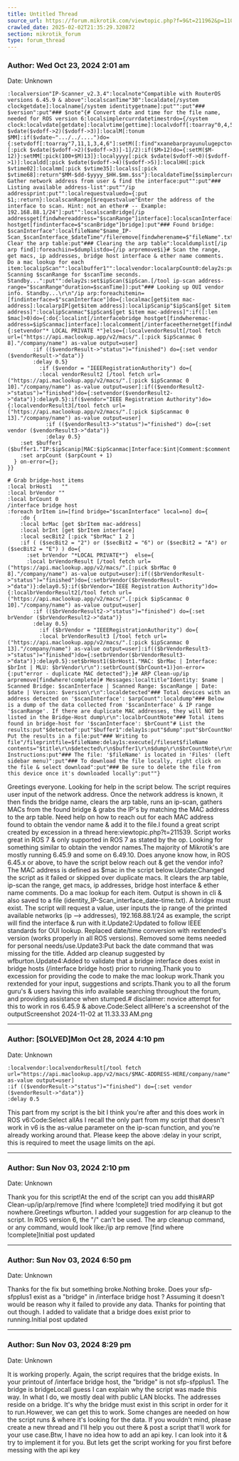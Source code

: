```yaml
---
title: Untitled Thread
source_url: https://forum.mikrotik.com/viewtopic.php?f=9&t=211962&p=1105856#p1105856
crawled_date: 2025-02-02T21:35:29.320872
section: mikrotik_forum
type: forum_thread
---
```


### Author: Wed Oct 23, 2024 2:01 am
Date: Unknown

```
:localversion"IP-Scanner_v2.3.4":localnote"Compatible with RouterOS versions 6.45.9 & above":localscanTime"30":localdate[/system clockgetdate]:localname[/system identitygetname]:put"":put"### $version":put"### $note"{# Convert date and time for the file name, needed for ROS version 6:localsimplercurrdatetimestrdo={/system clock:localvdate[getdate]:localvtime[gettime]:localvdoff[:toarray"0,4,5,7,8,10"]:localMM[:pick $vdate($vdoff->2)($vdoff->3)]:localM[:tonum $MM]:if($vdate~".../../....")do={:setvdoff[:toarray"7,11,1,3,4,6"]:setM([:find"xxanebarprayunulugepctovecANEBARPRAYUNULUGEPCTOVEC"[:pick $vdate($vdoff->2)($vdoff->3)]-1]/2):if($M>12)do={:setM($M-12)}:setMM[:pick(100+$M)13]}:localyyyy[:pick $vdate($vdoff->0)($vdoff->1)]:localdd[:pick $vdate($vdoff->4)($vdoff->5)]:localHH[:pick $vtime02]:localmm[:pick $vtime35]:localss[:pick $vtime68]:return"$MM-$dd-$yyyy_$HH.$mm.$ss"}:localdateTime[$simplercurrdatetimestr]# Gather network address from user & find the interface:put"":put"### Listing available address-list":put""/ip addressprint:put"":localrequestvaluedo={:put $1;:return}:localscanRange[$requestvalue"Enter the address of the interface to scan. Hint: not an ether# -- Example: 192.168.88.1/24"]:put"":localscanBridge[/ip addressget[findwhereaddress="$scanRange"]interface]:localscanInterface[/interfacebridge hostget[findinterface=$"scanBridge"]bridge]:put"### Found bridge: $scanInterface":localfileName"$name_IP-Scan_$scanInterface_$dateTime"/fileremove[findwherename=$"fileName".txt]:delay2s# Clear the arp table:put"### Clearing the arp table":localdumplist[/ip arp find]:foreachiin=$dumplistdo={/ip arpremove$i}# Scan the range, get macs, ip addresses, bridge host interface & ether name comments. Do a mac lookup for each item:localipScan"":localbuffer1"":localvendor:localarpCount0:delay2s:put"### Scanning $scanRange for $scanTime seconds. Standby...":put"":delay2s:set$ipScan($ipScan.[/tool ip-scan address-range="$scanRange"duration=$scanTime]):put"### Looking up OUI vendor info. Standby...\r\n"/ip arp:foreachitemin=[findinterface=$"scanInterface"]do={:localmac[get$item mac-address]:localarpIP[get$item address]:localipScanip"$ipScan$[get $item address]":localipScanmac"$ipScan$[get $item mac-address]":if([:len $mac]>0)do={:do{:localint[/interfacebridge hostget[findwheremac-address=$ipScanmac]interface]:localcomment[/interfaceethernetget[findwherename=$int]comment]:localsecBit[:pick"$ipScanmac"12]:if(($secBit="2")or($secBit="6")or($secBit="A")or($secBit="E"))do={:setvendor"* LOCAL PRIVATE *"}else={:localvendorResult[/tool fetch url=("https://api.maclookup.app/v2/macs/".[:pick $ipScanmac 0 8]."/company/name") as-value output=user]
        :if (($vendorResult->"status")="finished") do={:set vendor ($vendorResult->"data")}
        :delay 0.5}
          :if ($vendor = "IEEERegistrationAuthority") do={
          :local vendorResult2 [/tool fetch url=("https://api.maclookup.app/v2/macs/".[:pick $ipScanmac 0 10]."/company/name") as-value output=user]:if(($vendorResult2->"status")="finished")do={:setvendor($vendorResult2->"data")}:delay0.5}:if($vendor="IEEE Registration Authority")do={:localvendorResult3[/tool fetch url=("https://api.maclookup.app/v2/macs/".[:pick $ipScanmac 0 13]."/company/name") as-value output=user]
            :if (($vendorResult3->"status")="finished") do={:set vendor ($vendorResult3->"data")}
            :delay 0.5}
    :set $buffer1 ($buffer1."IP:$ipScanip|MAC:$ipScanmac|Interface:$int|Comment:$comment|MLU:$vendor\r\n")
    :set arpCount ($arpCount + 1)
  } on-error={};
}}

# Grab bridge-host items
:local brHost1   ""
:local brVendor ""
:local brCount 0
/interface bridge host
:foreach brItem in=[find bridge="$scanInterface" local=no] do={
    :do {
    :local brMac [get $brItem mac-address]
    :local brInt [get $brItem interface]
    :local secBit2 [:pick "$brMac" 1 2 ]
    :if ( ($secBit2 = "2") or ($secBit2 = "6") or ($secBit2 = "A") or ($secBit2 = "E") ) do={
      :set brVendor "*LOCAL PRIVATE*"}  else={
      :local brVendorResult [/tool fetch url=("https://api.maclookup.app/v2/macs/".[:pick $brMac 0 8]."/company/name") as-value output=user]:if(($brVendorResult->"status")="finished")do={:setbrVendor($brVendorResult->"data")}:delay0.5}:if($brVendor="IEEE Registration Authority")do={:localbrVendorResult2[/tool fetch url=("https://api.maclookup.app/v2/macs/".[:pick $ipScanmac 0 10]."/company/name") as-value output=user]
        :if (($brVendorResult2->"status")="finished") do={:set brVendor ($brVendorResult2->"data")}
        :delay 0.5}
          :if ($brVendor = "IEEERegistrationAuthority") do={
          :local brVendorResult3 [/tool fetch url=("https://api.maclookup.app/v2/macs/".[:pick $ipScanmac 0 13]."/company/name") as-value output=user]:if(($brVendorResult3->"status")="finished")do={:setbrVendor($brVendorResult3->"data")}:delay0.5}:set$brHost1($brHost1."MAC: $brMac | Interface: $brInt | MLU: $brVendor\r\n"):setbrCount($brCount+1)}on-error={:put"error - duplicate MAC detected"};}# ARP Clean-up/ip arpremove[findwhere!complete]# Messages:localtitle"Identity: $name | Scanned Bridge: $scanInterface | Scanned Range: $scanRange | Date: $date | Version: $version\r\n":localdetected"### Total devices with an address detected on '$scanInterface': $arpCount":localdump"### Below is a dump of the data collected from '$scanInterface' & IP range '$scanRange'. If there are duplicate MAC addresses, they will NOT be listed in the Bridge-Host dump\r\n":localbrCountNote"### Total items found in bridge-host for '$scanInterface': $brCount"# List the results:put"$detected":put"$buffer1":delay1s:put"$dump":put"$brCountNote":put"$brHost1"# Put the results in a file:put"### Writing to file"/fileprintfile=$fileName:delay1s:execute[/fileset$fileName contents="$title\r\n$detected\r\n$buffer1\r\n$dump\r\n$brCountNote\r\n$brHost1"]# Instructions:put"### The file: '$fileName' is located in 'Files' (left sidebar menu)":put"### To download the file locally, right click on the file & select download":put"### Be sure to delete the file from this device once it's downloaded locally":put""}
```

Greetings everyone. Looking for help in the script below. The script requires user input of the network address. Once the network address is known, it then finds the bridge name, clears the arp table, runs an ip-scan, gathers MACs from the found bridge & grabs the IP's by matching the MAC address to the arp table. Need help on how to reach out for each MAC address found to obtain the vendor name & add it to the file.I found a great script created by excession in a thread here:viewtopic.php?t=211539. Script works great in ROS 7 & only supported in ROS 7 as stated by the op. Looking for something similar to obtain the vendor names.The majority of Mikrotik's are mostly running 6.45.9 and some on 6.49.10. Does anyone know how, in ROS 6.45.x or above, to have the script below reach out & get the vendor info? The MAC address is defined as $mac in the script below.Update:Changed the script as it failed or skipped over duplicate macs. It clears the arp table, ip-scan the range, get macs, ip addresses, bridge host interface & ether name comments. Do a mac lookup for each item. Output is shown in cli & also saved to a file (identity_IP-Scan_interface_date-time.txt). A bridge must exist. The script will request a value, user inputs the ip range of the printed available networks (ip --> addresses), 192.168.88.1/24 as example, the script will find the interface & run with it.Update2:Updated to follow IEEE standards for OUI lookup. Replaced date/time conversion with rextended's version (works properly in all ROS versions). Removed some items needed for personal needs/use.Update3:Put back the date command that was missing for the title. Added arp cleanup suggested by wfburton.Update4:Added to validate that a bridge interface does exist in bridge hosts (/interface bridge host) prior to running.Thank you to excession for providing the code to make the mac lookup work.Thank you rextended for your input, suggestions and scripts.Thank you to all the forum guru's & users having this info available searching throughout the forum, and providing assistance when stumped.# disclaimer: novice attempt for this to work in ros 6.45.9 & above.Code:Select allHere's a screenshot of the outputScreenshot 2024-11-02 at 11.33.33 AM.png


---
### Author: [SOLVED]Mon Oct 28, 2024 4:10 pm
Date: Unknown

```
:localvendor:localvendorResult[/tool fetch url="https://api.maclookup.app/v2/macs/$MAC-ADDRESS-HERE/company/name" as-value output=user]
:if (($vendorResult->"status")="finished") do={:set vendor ($vendorResult->"data")}
:delay 0.5
```

This part from my script is the bit I think you're after and this does work in ROS v6:Code:Select allAs I recall the only part from my script that doesn't work in v6 is the as-value parameter on the ip-scan function, and you're already working around that. Please keep the above :delay in your script, this is required to meet the usage limits on the api.


---
### Author: Sun Nov 03, 2024 2:10 pm
Date: Unknown

Thank you for this script!At the end of the script can you add this#ARP Clean-up/ip/arp/remove [find where !complete]I tried modifying it but got nowhere.Greetings wfburton. I added your suggestion for arp cleanup to the script. In ROS version 6, the "/" can't be used. The arp cleanup command, or any command, would look like:/ip arp remove [find where !complete]Initial post updated


---
### Author: Sun Nov 03, 2024 6:50 pm
Date: Unknown

Thanks for the fix but something broke.Nothing broke. Does your sfp-sfpplus1 exist as a "bridge" in /interface bridge host ? Assuming it doesn't would be reason why it failed to provide any data. Thanks for pointing that out though. I added to validate that a bridge does exist prior to running.Initial post updated


---
### Author: Sun Nov 03, 2024 8:29 pm
Date: Unknown

It is working properly. Again, the script requires that the bridge exists. In your printout of /interface bridge host, the "bridge" is not sfp-sfpplus1. The bridge is bridgeLocalI guess I can explain why the script was made this way. In what I do, we mostly deal with public LAN blocks. The addresses reside on a bridge. It's why the bridge must exist in this script in order for it to run.However, we can get this to work. Some changes are needed on how the script runs & where it's looking for the data. If you wouldn't mind, please create a new thread and I'll help you out there & post a script that'll work for your use case.Btw, I have no idea how to add an api key. I can look into it & try to implement it for you. But lets get the script working for you first before messing with the api key

